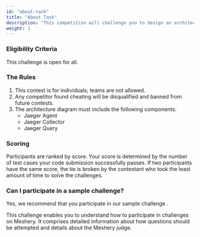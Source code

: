 ```yaml
---
id: "about-task"
title: "About Task"
description: "This competition will challenge you to design an architecture diagram that demonstrates how Jaeger can be used to trace requests across a complex microservices architecture. You'll learn how to instrument your code, how to collect and analyze trace data, and how to visualize and interpret the results."
weight: 1
---
```


### Eligibility Criteria

This challenge is open for all.

### The Rules

1. This contest is for individuals; teams are not allowed.
2. Any competitor found cheating will be disqualified and banned from future contests.
3. The architecture diagram must include the following components:
    - Jaeger Agent
    - Jaeger Collector
    - Jaeger Query

### Scoring
Participants are ranked by score. Your score is determined by the number of test cases your code submission successfully passes. If two participants have the same score, the tie is broken by the contestant who took the least amount of time to solve the challenges.

### Can I participate in a sample challenge?

Yes, we recommend that you participate in our sample challenge .

This challenge enables you to understand how to participate in challenges on Meshery. It comprises detailed information about how questions should be attempted and details about the Meshery judge.